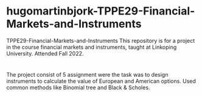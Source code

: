 # hugomartinbjork-TPPE29-Financial-Markets-and-Instruments
TPPE29-Financial-Markets-and-Instruments This repository is for a project in the course financial markets and instruments, 
taught at Linkoping University. Attended Fall 2022.

#
The project consist of 5 assignment were the task was to design instruments to calculate the value of European and American options.
Used common methods like Binomial tree and Black & Scholes.
